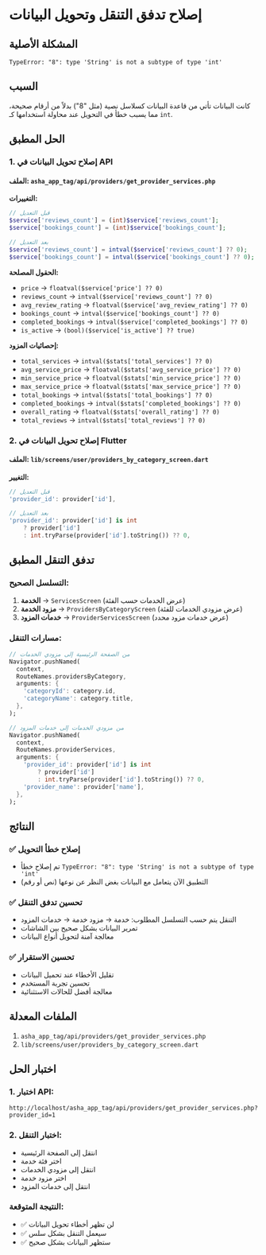 # إصلاح تدفق التنقل وتحويل البيانات

## المشكلة الأصلية
```
TypeError: "8": type 'String' is not a subtype of type 'int'
```

## السبب
كانت البيانات تأتي من قاعدة البيانات كسلاسل نصية (مثل "8") بدلاً من أرقام صحيحة، مما يسبب خطأ في التحويل عند محاولة استخدامها كـ `int`.

## الحل المطبق

### 1. إصلاح تحويل البيانات في API

#### الملف: `asha_app_tag/api/providers/get_provider_services.php`

**التغييرات:**
```php
// قبل التعديل
$service['reviews_count'] = (int)$service['reviews_count'];
$service['bookings_count'] = (int)$service['bookings_count'];

// بعد التعديل
$service['reviews_count'] = intval($service['reviews_count'] ?? 0);
$service['bookings_count'] = intval($service['bookings_count'] ?? 0);
```

**الحقول المصلحة:**
- `price` → `floatval($service['price'] ?? 0)`
- `reviews_count` → `intval($service['reviews_count'] ?? 0)`
- `avg_review_rating` → `floatval($service['avg_review_rating'] ?? 0)`
- `bookings_count` → `intval($service['bookings_count'] ?? 0)`
- `completed_bookings` → `intval($service['completed_bookings'] ?? 0)`
- `is_active` → `(bool)($service['is_active'] ?? true)`

**إحصائيات المزود:**
- `total_services` → `intval($stats['total_services'] ?? 0)`
- `avg_service_price` → `floatval($stats['avg_service_price'] ?? 0)`
- `min_service_price` → `floatval($stats['min_service_price'] ?? 0)`
- `max_service_price` → `floatval($stats['max_service_price'] ?? 0)`
- `total_bookings` → `intval($stats['total_bookings'] ?? 0)`
- `completed_bookings` → `intval($stats['completed_bookings'] ?? 0)`
- `overall_rating` → `floatval($stats['overall_rating'] ?? 0)`
- `total_reviews` → `intval($stats['total_reviews'] ?? 0)`

### 2. إصلاح تحويل البيانات في Flutter

#### الملف: `lib/screens/user/providers_by_category_screen.dart`

**التغيير:**
```dart
// قبل التعديل
'provider_id': provider['id'],

// بعد التعديل
'provider_id': provider['id'] is int
    ? provider['id']
    : int.tryParse(provider['id'].toString()) ?? 0,
```

## تدفق التنقل المطبق

### التسلسل الصحيح:
1. **الخدمة** → `ServicesScreen` (عرض الخدمات حسب الفئة)
2. **مزود الخدمة** → `ProvidersByCategoryScreen` (عرض مزودي الخدمات للفئة)
3. **خدمات المزود** → `ProviderServicesScreen` (عرض خدمات مزود محدد)

### مسارات التنقل:
```dart
// من الصفحة الرئيسية إلى مزودي الخدمات
Navigator.pushNamed(
  context,
  RouteNames.providersByCategory,
  arguments: {
    'categoryId': category.id,
    'categoryName': category.title,
  },
);

// من مزودي الخدمات إلى خدمات المزود
Navigator.pushNamed(
  context,
  RouteNames.providerServices,
  arguments: {
    'provider_id': provider['id'] is int
        ? provider['id']
        : int.tryParse(provider['id'].toString()) ?? 0,
    'provider_name': provider['name'],
  },
);
```

## النتائج

### ✅ إصلاح خطأ التحويل
- تم إصلاح خطأ `TypeError: "8": type 'String' is not a subtype of type 'int'`
- التطبيق الآن يتعامل مع البيانات بغض النظر عن نوعها (نص أو رقم)

### ✅ تحسين تدفق التنقل
- التنقل يتم حسب التسلسل المطلوب: خدمة → مزود خدمة → خدمات المزود
- تمرير البيانات بشكل صحيح بين الشاشات
- معالجة آمنة لتحويل أنواع البيانات

### ✅ تحسين الاستقرار
- تقليل الأخطاء عند تحميل البيانات
- تحسين تجربة المستخدم
- معالجة أفضل للحالات الاستثنائية

## الملفات المعدلة

1. `asha_app_tag/api/providers/get_provider_services.php`
2. `lib/screens/user/providers_by_category_screen.dart`

## اختبار الحل

### 1. اختبار API:
```
http://localhost/asha_app_tag/api/providers/get_provider_services.php?provider_id=1
```

### 2. اختبار التنقل:
- انتقل إلى الصفحة الرئيسية
- اختر فئة خدمة
- انتقل إلى مزودي الخدمات
- اختر مزود خدمة
- انتقل إلى خدمات المزود

### النتيجة المتوقعة:
- ✅ لن تظهر أخطاء تحويل البيانات
- ✅ سيعمل التنقل بشكل سلس
- ✅ ستظهر البيانات بشكل صحيح 